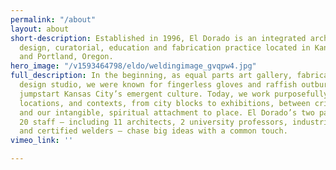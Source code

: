 ```yaml
---
permalink: "/about"
layout: about
short-description: Established in 1996, El Dorado is an integrated architecture, urban
  design, curatorial, education and fabrication practice located in Kansas City, Missouri
  and Portland, Oregon.
hero_image: "/v1593464798/eldo/weldingimage_gvqpw4.jpg"
full_description: In the beginning, as equal parts art gallery, fabrication shop and
  design studio, we were known for fingerless gloves and raffish outbursts that helped
  jumpstart Kansas City’s emergent culture. Today, we work purposefully across scales,
  locations, and contexts, from city blocks to exhibitions, between critical ideas
  and our intangible, spiritual attachment to place. El Dorado’s two partners and
  20 staff — including 11 architects, 2 university professors, industrial designers
  and certified welders — chase big ideas with a common touch.
vimeo_link: ''

---
```

